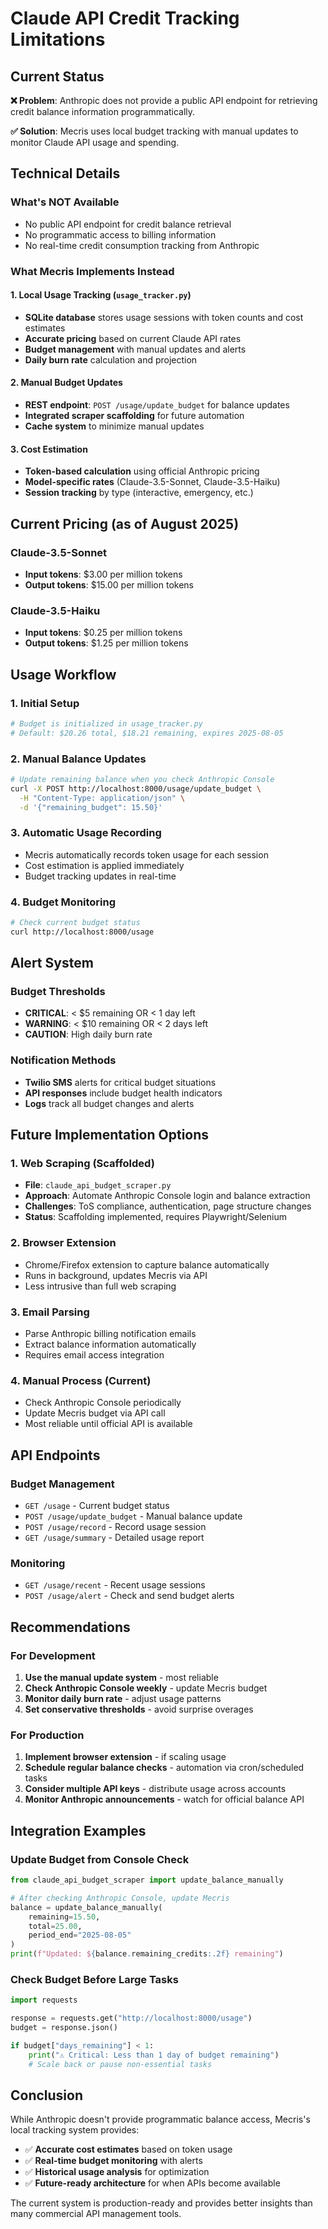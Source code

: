 # Claude API Credit Tracking Limitations

## Current Status

**❌ Problem**: Anthropic does not provide a public API endpoint for retrieving credit balance information programmatically.

**✅ Solution**: Mecris uses local budget tracking with manual updates to monitor Claude API usage and spending.

## Technical Details

### What's NOT Available
- No public API endpoint for credit balance retrieval
- No programmatic access to billing information
- No real-time credit consumption tracking from Anthropic

### What Mecris Implements Instead

#### 1. Local Usage Tracking (`usage_tracker.py`)
- **SQLite database** stores usage sessions with token counts and cost estimates
- **Accurate pricing** based on current Claude API rates
- **Budget management** with manual updates and alerts
- **Daily burn rate** calculation and projection

#### 2. Manual Budget Updates
- **REST endpoint**: `POST /usage/update_budget` for balance updates
- **Integrated scraper scaffolding** for future automation
- **Cache system** to minimize manual updates

#### 3. Cost Estimation
- **Token-based calculation** using official Anthropic pricing
- **Model-specific rates** (Claude-3.5-Sonnet, Claude-3.5-Haiku)
- **Session tracking** by type (interactive, emergency, etc.)

## Current Pricing (as of August 2025)

### Claude-3.5-Sonnet
- **Input tokens**: $3.00 per million tokens
- **Output tokens**: $15.00 per million tokens

### Claude-3.5-Haiku  
- **Input tokens**: $0.25 per million tokens
- **Output tokens**: $1.25 per million tokens

## Usage Workflow

### 1. Initial Setup
```bash
# Budget is initialized in usage_tracker.py
# Default: $20.26 total, $18.21 remaining, expires 2025-08-05
```

### 2. Manual Balance Updates
```bash
# Update remaining balance when you check Anthropic Console
curl -X POST http://localhost:8000/usage/update_budget \
  -H "Content-Type: application/json" \
  -d '{"remaining_budget": 15.50}'
```

### 3. Automatic Usage Recording
- Mecris automatically records token usage for each session
- Cost estimation is applied immediately
- Budget tracking updates in real-time

### 4. Budget Monitoring
```bash
# Check current budget status
curl http://localhost:8000/usage
```

## Alert System

### Budget Thresholds
- **CRITICAL**: < $5 remaining OR < 1 day left
- **WARNING**: < $10 remaining OR < 2 days left
- **CAUTION**: High daily burn rate

### Notification Methods
- **Twilio SMS** alerts for critical budget situations
- **API responses** include budget health indicators
- **Logs** track all budget changes and alerts

## Future Implementation Options

### 1. Web Scraping (Scaffolded)
- **File**: `claude_api_budget_scraper.py` 
- **Approach**: Automate Anthropic Console login and balance extraction
- **Challenges**: ToS compliance, authentication, page structure changes
- **Status**: Scaffolding implemented, requires Playwright/Selenium

### 2. Browser Extension
- Chrome/Firefox extension to capture balance automatically
- Runs in background, updates Mecris via API
- Less intrusive than full web scraping

### 3. Email Parsing
- Parse Anthropic billing notification emails
- Extract balance information automatically
- Requires email access integration

### 4. Manual Process (Current)
- Check Anthropic Console periodically
- Update Mecris budget via API call
- Most reliable until official API is available

## API Endpoints

### Budget Management
- `GET /usage` - Current budget status
- `POST /usage/update_budget` - Manual balance update
- `POST /usage/record` - Record usage session
- `GET /usage/summary` - Detailed usage report

### Monitoring
- `GET /usage/recent` - Recent usage sessions
- `POST /usage/alert` - Check and send budget alerts

## Recommendations

### For Development
1. **Use the manual update system** - most reliable
2. **Check Anthropic Console weekly** - update Mecris budget
3. **Monitor daily burn rate** - adjust usage patterns
4. **Set conservative thresholds** - avoid surprise overages

### For Production
1. **Implement browser extension** - if scaling usage
2. **Schedule regular balance checks** - automation via cron/scheduled tasks
3. **Consider multiple API keys** - distribute usage across accounts
4. **Monitor Anthropic announcements** - watch for official balance API

## Integration Examples

### Update Budget from Console Check
```python
from claude_api_budget_scraper import update_balance_manually

# After checking Anthropic Console, update Mecris
balance = update_balance_manually(
    remaining=15.50,
    total=25.00,
    period_end="2025-08-05"
)
print(f"Updated: ${balance.remaining_credits:.2f} remaining")
```

### Check Budget Before Large Tasks
```python
import requests

response = requests.get("http://localhost:8000/usage")
budget = response.json()

if budget["days_remaining"] < 1:
    print("⚠️ Critical: Less than 1 day of budget remaining")
    # Scale back or pause non-essential tasks
```

## Conclusion

While Anthropic doesn't provide programmatic balance access, Mecris's local tracking system provides:

- ✅ **Accurate cost estimates** based on token usage
- ✅ **Real-time budget monitoring** with alerts
- ✅ **Historical usage analysis** for optimization
- ✅ **Future-ready architecture** for when APIs become available

The current system is production-ready and provides better insights than many commercial API management tools.